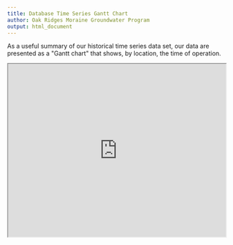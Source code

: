 ```yaml
---
title: Database Time Series Gantt Chart
author: Oak Ridges Moraine Groundwater Program
output: html_document
---
```



As a useful summary of our historical time series data set, our data are presented as a "Gantt chart" that shows, by location, the time of operation.


<iframe src="https://golang.oakridgeswater.ca/pages/gantt-met.html" width="100%" height="400" scrolling="no" allowfullscreen></iframe>